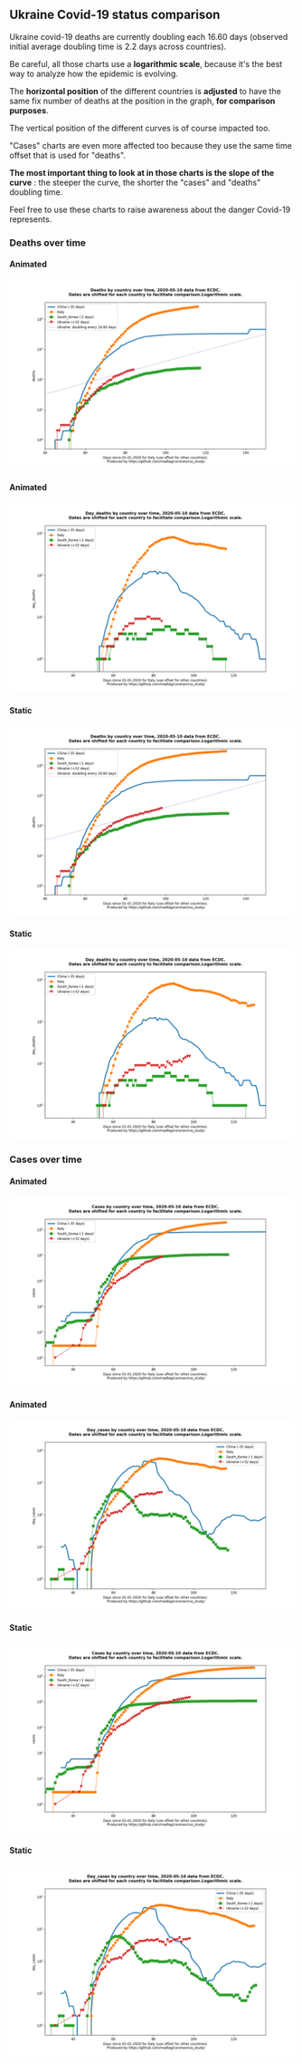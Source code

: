 ## Ukraine Covid-19 status comparison 

Ukraine covid-19 deaths are currently doubling each 16.60 days (observed initial average doubling time is 2.2 days across countries).



Be careful, all those charts use a **logarithmic scale**, because it's the best way to analyze how the epidemic is evolving.
 
The **horizontal position** of the different countries is **adjusted** to have the same fix number of deaths at the position in the graph, **for comparison purposes**.

The vertical position of the different curves is of course impacted too.

"Cases" charts are even more affected too because they use the same time offset that is used for "deaths".

**The most important thing to look at in those charts is the slope of the curve** : the steeper the curve, the shorter the "cases" and "deaths" doubling time.

Feel free to use these charts to raise awareness about the danger Covid-19 represents. 


 
### Deaths over time
 
#### Animated
![Ukraine covid-19 deaths animated chart](https://raw.githubusercontent.com/madlag/coronavirus_study/master/notebooks/graphs/2020-05-10/countries/Ukraine/2020-05-10_Ukraine_deaths.gif "Ukraine covid-19 deaths animated chart")   
 
#### Animated
![Ukraine covid-19 daily deaths animated chart](https://raw.githubusercontent.com/madlag/coronavirus_study/master/notebooks/graphs/2020-05-10/countries/Ukraine/2020-05-10_Ukraine_day_deaths.gif "Ukraine covid-19 day_deaths animated chart")   
 
#### Static
![Ukraine covid-19 deaths static chart](https://raw.githubusercontent.com/madlag/coronavirus_study/master/notebooks/graphs/2020-05-10/countries/Ukraine/2020-05-10_Ukraine_deaths.png "Ukraine covid-19 deaths static chart")   
 
#### Static
![Ukraine covid-19 daily deaths static chart](https://raw.githubusercontent.com/madlag/coronavirus_study/master/notebooks/graphs/2020-05-10/countries/Ukraine/2020-05-10_Ukraine_day_deaths.png "Ukraine covid-19 day_deaths static chart")   

 
### Cases over time
 
#### Animated
![Ukraine covid-19 cases animated chart](https://raw.githubusercontent.com/madlag/coronavirus_study/master/notebooks/graphs/2020-05-10/countries/Ukraine/2020-05-10_Ukraine_cases.gif "Ukraine covid-19 cases animated chart")   
 
#### Animated
![Ukraine covid-19 daily cases animated chart](https://raw.githubusercontent.com/madlag/coronavirus_study/master/notebooks/graphs/2020-05-10/countries/Ukraine/2020-05-10_Ukraine_day_cases.gif "Ukraine covid-19 day_cases animated chart")   
 
#### Static
![Ukraine covid-19 cases static chart](https://raw.githubusercontent.com/madlag/coronavirus_study/master/notebooks/graphs/2020-05-10/countries/Ukraine/2020-05-10_Ukraine_cases.png "Ukraine covid-19 cases static chart")   
 
#### Static
![Ukraine covid-19 daily cases static chart](https://raw.githubusercontent.com/madlag/coronavirus_study/master/notebooks/graphs/2020-05-10/countries/Ukraine/2020-05-10_Ukraine_day_cases.png "Ukraine covid-19 day_cases static chart")   

